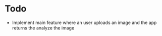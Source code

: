 # Todo

- Implement main feature where an user uploads an image and the app returns the analyze the image
